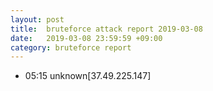 ```yaml
---
layout: post
title:  bruteforce attack report 2019-03-08
date:   2019-03-08 23:59:59 +09:00
category: bruteforce report
---
```


* 05:15 unknown[37.49.225.147]

